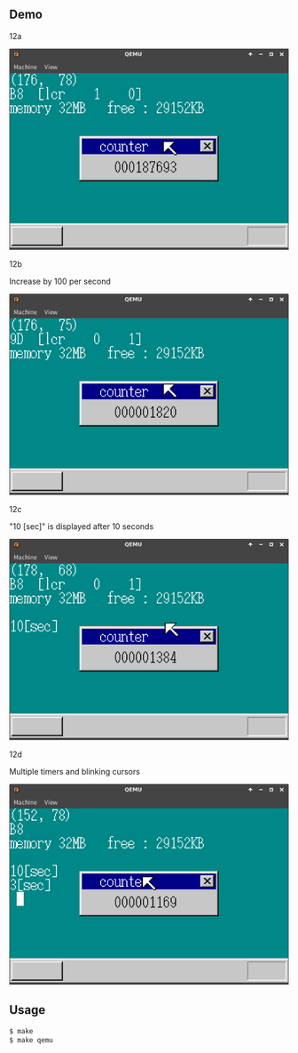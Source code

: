 ## Demo

12a

![template](https://github.com/watermelon892/OSPractice/blob/master/12/pic/12a.png)

12b

Increase by 100 per second

![template](https://github.com/watermelon892/OSPractice/blob/master/12/pic/12b.png)

12c

"10 [sec]" is displayed after 10 seconds

![template](https://github.com/watermelon892/OSPractice/blob/master/12/pic/12c.png)

12d

Multiple timers and blinking cursors

![template](https://github.com/watermelon892/OSPractice/blob/master/12/pic/12d.png)

## Usage

```
$ make
$ make qemu
```
